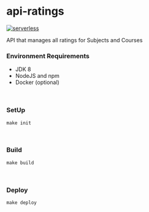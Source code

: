 # api-ratings
[![serverless](http://public.serverless.com/badges/v3.svg)](http://www.serverless.com)

API that manages all ratings for Subjects and Courses

### Environment Requirements

- JDK 8
- NodeJS and npm
- Docker (optional)

&nbsp;
### SetUp

    make init

&nbsp;
### Build

    make build

&nbsp;
### Deploy

    make deploy
